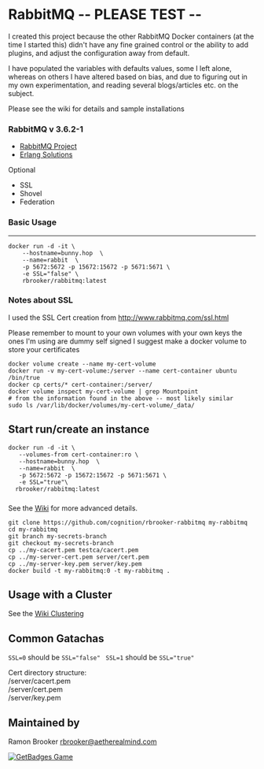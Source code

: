 RabbitMQ      -- PLEASE TEST -- 
=====================

I created this project because the other RabbitMQ Docker containers (at the time I started this) didn't have any fine grained control or the ability to add plugins, and adjust the configuration away from default. 

I have populated the variables with defaults values, some I left alone, whereas on others I have altered based on bias, and due to figuring out in my own experimentation, and reading several blogs/articles etc. on the subject. 

Please see the wiki for details and sample installations 


### RabbitMQ v 3.6.2-1 
* [RabbitMQ Project](http://www.rabbitmq.com/download.html)
* [Erlang Solutions](https://www.erlang-solutions.com/resources/download.html)

Optional
* SSL
* Shovel
* Federation


### Basic Usage
-----
```
docker run -d -it \
    --hostname=bunny.hop  \
    --name=rabbit  \
    -p 5672:5672 -p 15672:15672 -p 5671:5671 \ 
    -e SSL="false" \
    rbrooker/rabbitmq:latest

```
### Notes about SSL 
I used the SSL Cert creation from http://www.rabbitmq.com/ssl.html

Please remember to mount to your own volumes with your own keys the ones I'm using are dummy self signed
I suggest make a docker volume to store your certificates
```
docker volume create --name my-cert-volume
docker run -v my-cert-volume:/server --name cert-container ubuntu /bin/true 
docker cp certs/* cert-container:/server/ 
docker volume inspect my-cert-volume | grep Mountpoint
# from the information found in the above -- most likely similar
sudo ls /var/lib/docker/volumes/my-cert-volume/_data/
```

## Start run/create an instance 
```
docker run -d -it \
   --volumes-from cert-container:ro \
   --hostname=bunny.hop  \
   --name=rabbit  \
   -p 5672:5672 -p 15672:15672 -p 5671:5671 \ 
   -e SSL="true"\
  rbrooker/rabbitmq:latest
```
###  
See the [Wiki](https://github.com/cognition/rbrooker-rabbitmq/wiki) for more advanced details. 


```
git clone https://github.com/cognition/rbrooker-rabbitmq my-rabbitmq 
cd my-rabbitmq
git branch my-secrets-branch
git checkout my-secrets-branch
cp ../my-cacert.pem testca/cacert.pem
cp ../my-server-cert.pem server/cert.pem
cp ../my-server-key.pem server/key.pem 
docker build -t my-rabbitmq:0 -t my-rabbitmq . 

```


Usage with a Cluster 
---------------------

See the [Wiki Clustering](https://github.com/cognition/rbrooker-rabbitmq/wiki/Clustering) 



Common Gatachas
---------------

``` SSL=0 ``` should be ```SSL="false" ```
``` SSL=1 ``` should be ```SSL="true" ```

Cert directory structure:     
/server/cacert.pem     
/server/cert.pem    
/server/key.pem   



Maintained by  
-------------

Ramon Brooker <rbrooker@aetherealmind.com>


[![GetBadges Game](https://cognition-rbrooker-rabbitmq.getbadges.io/shield/company/cognition-rbrooker-rabbitmq/user/5992)](https://cognition-rbrooker-rabbitmq.getbadges.io/?ref=shield-player)


 
